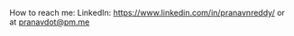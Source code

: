 How to reach me: LinkedIn: https://www.linkedin.com/in/pranavnreddy/ or at pranavdot@pm.me

<!---
pranavnreddy/pranavnreddy is a ✨ special ✨ repository because its `README.md` (this file) appears on your GitHub profile.
You can click the Preview link to take a look at your changes.
--->
